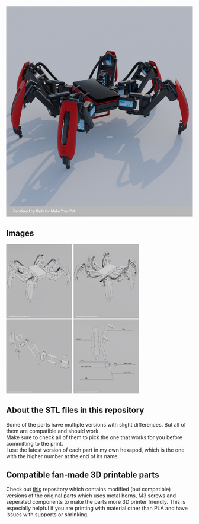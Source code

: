 <img src="/Images/red.png"/>

## Images

<p float="left">
  <img src="/Images/front-view.png" height="200" />
  <img src="/Images/back-view.png" height="200" />
  <img src="/Images/leg-components.png" height="200" />
  <img src="/Images/tibia-components.png" height="200" />
</p>

## About the STL files in this repository

Some of the parts have multiple versions with slight differences. But all of them are compatible and should work.  
Make sure to check all of them to pick the one that works for you before committing to the print.  
I use the latest version of each part in my own hexapod, which is the one with the higher number at the end of its name.

## Compatible fan-made 3D printable parts

Check out [this](https://github.com/almelnz2005/hexapod) repository which contains modified (but compatible) versions of the original parts which uses metal horns, M3 screws and seperated components to make the parts more 3D printer friendly. This is especially helpful if you are printing with material other than PLA and have issues with supports or shrinking.
